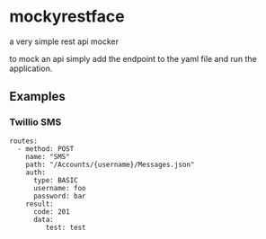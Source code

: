 # mockyrestface
a very simple rest api mocker

to mock an api simply add the endpoint to the yaml file and run the application.

## Examples

### Twillio SMS

```$yaml
routes:
  - method: POST
    name: "SMS"
    path: "/Accounts/{username}/Messages.json"
    auth:
      type: BASIC
      username: foo
      password: bar
    result:
      code: 201
      data:
         test: test

```

